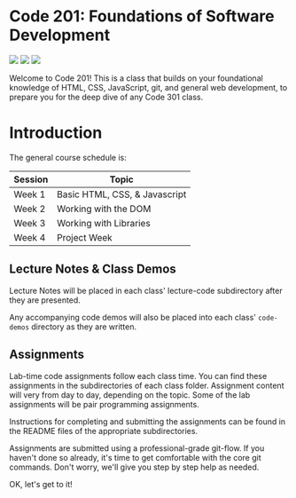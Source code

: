 # Code 201: Foundations of Software Development

[![](https://img.shields.io/badge/YouTube-201d21-red.svg)](https://www.youtube.com/playlist?list=PLVngfM2hsbi-n7VF4U9KjaJF1nMSE0vkn)
[![](https://img.shields.io/badge/canvas-201d21-blue.svg)](https://canvas.instructure.com/courses/1139959/modules)
[![](https://img.shields.io/badge/slack-201d21-orange.svg)](https://codefellows.slack.com/messages/C4J0Z73A7/)


Welcome to Code 201! This is a class that builds on your foundational knowledge of HTML, CSS, JavaScript, git, and general web development, to prepare you for the deep dive of any Code 301 class.

# Introduction

The general course schedule is:

Session  | Topic
-----------|---------------
Week 1     | Basic HTML, CSS, & Javascript
Week 2     | Working with the DOM
Week 3     | Working with Libraries
Week 4     | Project Week

## Lecture Notes & Class Demos

Lecture Notes will be placed in each class' lecture-code subdirectory after they are presented.  

Any accompanying code demos will also be placed into each class' `code-demos` directory as they are written.

## Assignments

Lab-time code assignments follow each class time. You can find these assignments in the subdirectories of each class folder. Assignment content will very from day to day, depending on the topic. Some of the lab assignments will be pair programming assignments.

Instructions for completing and submitting the assignments can be found in the README files of the appropriate subdirectories.

Assignments are submitted using a professional-grade git-flow. If you haven't done so already, it's time to get comfortable with the core git commands. Don't worry, we'll give you step by step help as needed.

OK, let's get to it!
